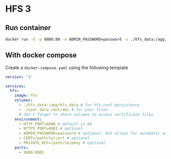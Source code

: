 # HFS 3

## Run container
```bash
docker run -d -p 8080:80 -e ADMIN_PASSWORD=password -v ./hfs_data:/app/hfs_data -v ./local_disk:/mnt/whatever rejetto/hfs:0.52.7
```

## With docker compose

Create a `docker-compose.yaml` using the following template

```yaml
version: '3'

services:
  hfs:
    image: hfs
    volumes:
      - ./hfs_data:/app/hfs_data # for hfs conf persistence
      - ./user_data:/mnt/abc # for your files
      # don't forget to share volumes to access certificate files
    environment:
      - HTTP_PORT=8000 # default is 80
      - HTTPS_PORT=8001 # optional
      - ADMIN_PASSWORD=password # optional, but allows for automatic admin user creation
      - CERT=/path/to/cert # optional
      - PRIVATE_KEY=/path/to/pkey # optional
    ports:
      - 9000:8001
```
